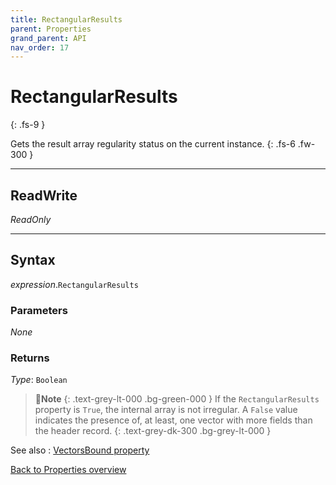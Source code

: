 ```yaml
---
title: RectangularResults
parent: Properties
grand_parent: API
nav_order: 17
---
```


# RectangularResults
{: .fs-9 }

Gets the result array regularity status on the current instance.
{: .fs-6 .fw-300 }

---

## ReadWrite

_ReadOnly_

---

## Syntax

*expression*.`RectangularResults`

### Parameters

_None_

### Returns

*Type*: `Boolean`

>📝**Note**
>{: .text-grey-lt-000 .bg-green-000 }
>If the `RectangularResults` property is `True`, the internal array is not irregular. A `False` value indicates the presence of, at least, one vector with more fields than the header record.
{: .text-grey-dk-300 .bg-grey-lt-000 }

See also
: [VectorsBound property](https://ws-garcia.github.io/VBA-CSV-interface/api/properties/vectorsbound.html)

[Back to Properties overview](https://ws-garcia.github.io/VBA-CSV-interface/api/properties/)